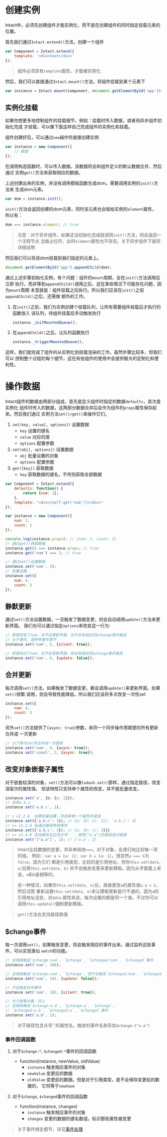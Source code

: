# 创建实例

Intact中，必须先创建组件才能实例化，而不是在创建组件的同时指定挂载元素的位置。

首先我们通过`Intact.extend()`方法，创建一个组件

```js
var Component = Intact.extend({
    template: '<div>test</div>'
});
```

> 组件必须具有`template`属性，才能被实例化

然后，我们可以直接通过`Intact.mount()`方法，将组件挂载到某个元素下

```js
var instance = Intact.mount(Component, document.getElementById('app'));
```

## 实例化挂载 

如果你想更多地控制组件的挂载细节，例如：挂载时传入数据，或者待异步组件初始化完成
才挂载，可以像下面这样自己完成组件的实例化和挂载。

组件创建好后，可以通过`new`操作符直接创建实例

```js
var instance = new Component({
    // 数据
});
```

在调用构造函数时，可以传入数据，该数据将会和组件定义的默认数据合并，然后通过
实例`get()`方法来获取相应的数据。

上述创建出来的实例，并没有调用模板函数生成dom。需要调用实例的`init()`方法来
生成dom元素。

```js
var dom = instance.init();
```

`init()`方法会返回创建的dom元素，同时该元素也会赋给实例的`element`属性，
所以有：

```js
dom === instance.element; // true
```

> 注意：对于异步组件，如果还没初始化完成就调用`init()`方法，则会返回一个注释节点
> 当做占位符，此时`element`属性也不存在。关于异步组件下面将详细说明

然后我们可以将该dom挂载到我们指定的元素上。

```js
document.getElementById('app').appendChild(dom);
```

通过上述步骤初始化实例，有个问题：组件的`mount`周期，会在`init()`方法调用后立即
执行，而非等到`appendChild()`调用之后，这在某些情况下可能存在问题，因为`mount`周期
本意就是：组件挂载之后执行。所以我们应该在`init()`之前`appendChild()`之后，还需做
额外的工作。

1. 在`init()`之前，我们为实例创建个挂载队列，让所有需要组件挂载后才执行的函数放入
   该队列，待组件挂载后手动触发执行
    ```js
    instance._initMountedQueue();
    ```
2. 在`appendChild()`之后，让队列函数执行
    ```js
    instance._triggerMountedQueue();
    ```

这样，我们就完成了组件的从实例化到挂载渲染的工作。虽然步骤比较多，但我们可以
控制整个过程的每个细节，这在有些组件的使用中会提供极大的定制化和便利性。


# 操作数据 

Intact组件的数据由两部分组成，首先是定义组件时指定的数据`defaults`，其次是实例化
组件时传入的数据，这两部分数据合并后会作为组件的`props`属性保存起来。然后我们通过
实例方法`set()/get()`来操作它们。

1. `set(key, value[, options])` 设置数据
    * `key` 设置的键名
    * `value` 对应的值
    * `options` 配置参数
2. `set(obj[, options])` 设置数据
    * `obj` 批量设置的对象
    * `options` 配置参数
3. `get([key])` 获取数据
    * `key` 获取数据的键名，不传则获取全部数据

```js
var Component = Intact.extend({
    defaults: function() {
        return {num: 1};
    },
    template: "<div>{self.get('num')}</div>"
});

var instance = new Component({
    num: 2,
    count: 2
});

console.log(instance.props); // {num: 2, count: 2}
// 通过get()获取数据
instance.get() === instance.props; // true
instance.get('num') === 2; // true

// 通过set()设置数据
instance.set('num', 3);
// 批量设置
instance.set({
    num: 4,
    count: 3
});
```

## 静默更新

通过`set()`方法设置数据，一旦触发了数据变更，则会自动调用`update()`方法来更新界面。
我们也可以通过指定`options`来改变这一行为:

```js
// 即使改变了num，也不会更新界面，也不会有相应的$change事件触发
// 关于事件，请参考事件章节
instance.set('num', 5, {silent: true}); 

// 即使改边了num，也不会更新界面，但会有相应的$change事件触发
instance.set('num', 6, {update: false});
```

## 合并更新

每次调用`set()`方法，如果触发了数据变更，都会调用`update()`来更新界面。如果`set()`频繁
调用，则会导致性能降低。所以我们应该将多次改变一次性set

```js
instance.set({
    num: 4,
    count: 3
});
```

另外`set()`方法提供了`{async: true}`参数，来将一个同步操作周期里的所有更新合并成
一次更新

```js
// 以下两次set将合并成一次更新
instance.set('num', 4, {async: true});
instance.set('count', 3, {async: true});
```

## 改变对象嵌套子属性

对于嵌套较深的对象，`set()`方法可以像`lodash.set()`那样，通过指定路径，改变深层次的属性值。
但该特性只支持单个属性的改变，并不能批量改变。

```js
instance.set('a', {b: {c: 1}});
// 改变a.b.c
instance.set('a.b.c', 2);

// < v2.2.6  如果批量设置，将会新增一个属性并赋值 
instance.set({'a.b.c': 3}); // {a: {b: {c: 2}}, 'a.b.c': 3}
// >= v2.2.6 会通过路径修改属性
instance.set({'a.b.c': 3}); // {a: {b: {c: 3}}}
// >= v2.4.0 支持属性名包含点号'.'，使用["a.a"]的路径进行赋值
instance.set('["a.a"]', 1); // {'a.a': 1}
```

> Intact比较数据的变更，并非单纯地`===`，对于对象，会递归地比较每一项的值。
> 例如：`var a = {a: 1}; var b = {a: 1}`，很显然`a === b`为`false`，因为它们
> 都是引用类型，比较的是引用地址，但你`this.set(data, a)`后再`this.set(data, b)`
> 并不会触发变更来更新模板。因为从字面量上来说，`a`和`b`是相等的。
>
> 另一种情况，如果你`this.set(data, a)`后，直接更改`a`的属性值`a.a = 2`，然后试图
> 重新设置`this.set(data, a)`来让模板更新是行不通的。因为`a`的引用地址没变，对`data`
> 属性来说，每次设置的都是同一个值。不过你可以调用`this.update()`强制更新模板。

> `get()`方法也支持路径取值

## $change事件

每一次调用`set()`，如果触发变更，则会触发相应的事件出来。通过监听这些事件，可以实现类似
`watch`的功能。

```js
// 会相继触发`$change:num`, `$change`, `$changed:num`, `$changed`事件
instance.set('num', 100);

// 会相继触发`$change:num`, `$change`，但不会触发`$changed:num`, `$changed`事件
instance.set('num', 101, {update: false});

// 不会触发任何事件
instance.set('num', 102, {silent: true});

// 对于嵌套对象，同上
// 会相继触发`$change:a.b`, `$change:a`, `$change`, 
// `$changed:a.b`, `$changed:a`, `$changed`事件
instance.set('a.b', 1);
```

> 对于路径包含点号'.'的属性名，触发的事件名称形如`$change:["a.a"]`

### 事件回调函数

1. 对于`$change:*`, `$changed:*`事件的回调函数
    * function(instance, newValue, oldValue)
        * `instance` 触发相应事件的对象
        * `newValue` 变更后的数据
        * `oldValue` 变更前的数据。但是对于引用类型，是不会保存变更前的数据的，
          它将等于`newVaue`

2. 对于`$change`, `$changed`事件的回调函数
    * function(instance, changes)
        * `instance` 触发相应事件的对象
        * `changes` 变更的数据的键名数组，标识那些属性被变更

> 关于事件绑定细节，详见[事件处理][1]

[1]: #/document/event
